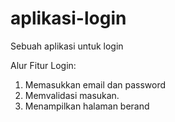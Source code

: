 # aplikasi-login
Sebuah aplikasi untuk login

Alur Fitur Login:
1. Memasukkan email dan password
2. Memvalidasi masukan.
3. Menampilkan halaman berand
